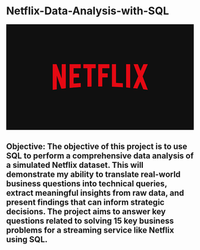 # Netflix-Data-Analysis-with-SQL

![netflix.logo](https://github.com/senguptariya38-ux/Netflix-Data-Analysis-with-SQL/blob/main/netflix.logo.jpg)

## Objective: The objective of this project is to use SQL to perform a comprehensive data analysis of a simulated Netflix dataset. This will demonstrate my ability to translate real-world business questions into technical queries, extract meaningful insights from raw data, and present findings that can inform strategic decisions. The project aims to answer key questions related to solving 15 key business problems for a streaming service like Netflix using SQL.
